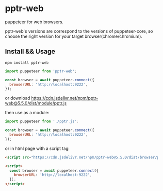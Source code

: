 # pptr-web

puppeteer for web browsers.

pptr-web's versions are correspond to the versions of puppeteer-core, so choose the right version for your target browser(chrome/chromium).

## Install && Usage

`npm install pptr-web`

```javascript
import puppeteer from 'pptr-web';

const browser = await puppeteer.connect({
  browserURL: 'http://localhost:9222',
});
```

or download https://cdn.jsdelivr.net/npm/pptr-web@5.5.0/dist/module/pptr.js

then use as a module:

```javascript
import puppeteer from './pptr.js';

const browser = await puppeteer.connect({
  browserURL: 'http://localhost:9222',
});
```

or in html page with a script tag

```html
<script src="https://cdn.jsdelivr.net/npm/pptr-web@5.5.0/dist/browser/pptr.js"></script>

<script>
  const browser = await puppeteer.connect({
    browserURL: 'http://localhost:9222',
  });
</script>
```
